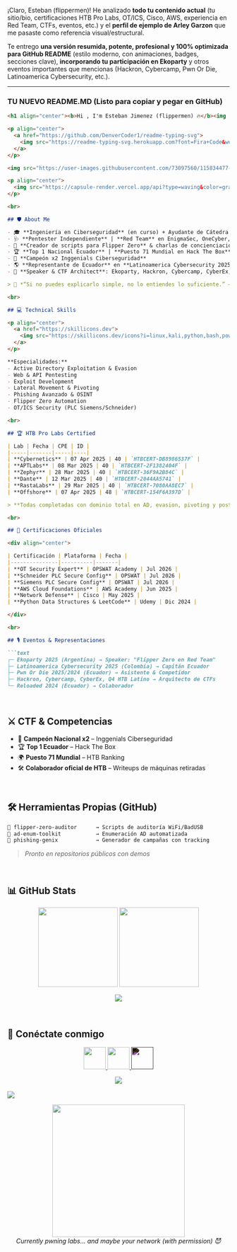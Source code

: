 ¡Claro, Esteban (flippermen)! He analizado **todo tu contenido actual** (tu sitio/bio, certificaciones HTB Pro Labs, OT/ICS, Cisco, AWS, experiencia en Red Team, CTFs, eventos, etc.) y el **perfil de ejemplo de Arley Garzon** que me pasaste como referencia visual/estructural.

Te entrego **una versión resumida, potente, profesional y 100% optimizada para GitHub README** (estilo moderno, con animaciones, badges, secciones clave), **incorporando tu participación en Ekoparty** y otros eventos importantes que mencionas (Hackron, Cybercamp, Pwn Or Die, Latinoamerica Cybersecurity, etc.).

---

### TU NUEVO README.MD (Listo para copiar y pegar en GitHub)

```markdown
<h1 align="center"><b>Hi , I'm Esteban Jimenez (flippermen) 🔥</b><img src="https://media.giphy.com/media/hvRJCLFzcasrR4ia7z/giphy.gif" width="35"></h1>

<p align="center">
  <a href="https://github.com/DenverCoder1/readme-typing-svg">
    <img src="https://readme-typing-svg.herokuapp.com?font=Fira+Code&weight=600&size=26&duration=4000&pause=1000&color=00FF9D&center=true&vCenter=true&width=700&lines=Red+Team+Operator;Penetration+Tester;Flipper+Zero+Script+Creator;HTB+Top+1+Ecuador+%E2%84%96%2071+World;Ethical+Hacker+%7C+OT%2FICS+Expert;CTF+Champion+%F0%9F%8F%86;Always+hunting+for+the+next+exploit..%3C3">
  </a>
</p>

<img src="https://user-images.githubusercontent.com/73097560/115834477-dbab4500-a447-11eb-908a-139a6edaec5c.gif">

<p align="center">
  <img src="https://capsule-render.vercel.app/api?type=waving&color=gradient&height=100&section=header&text=flippermen&fontSize=40&fontAlignY=55&animation=fadeIn&fontColor=fff" />
</p>

<br>

## 🛡️ About Me

- 🎓 **Ingeniería en Ciberseguridad** (en curso) + Ayudante de Cátedra en **Universidad de las Américas**
- 🩺 **Pentester Independiente** | **Red Team** en EnigmaSec, OneCyber, ElevenPaths
- 🐬 **Creador de scripts para Flipper Zero** & charlas de concienciación
- 🏆 **Top 1 Nacional Ecuador** | **Puesto 71 Mundial en Hack The Box**
- 🏅 **Campeón x2 Inggenials Ciberseguridad**
- 🌎 **Representante de Ecuador** en **Latinoamerica Cybersecurity 2025 (Colombia)** – Capitán del equipo
- 🎤 **Speaker & CTF Architect**: Ekoparty, Hackron, Cybercamp, CyberEx, Q4 HackTheBox Latino, Pwn Or Die

> 💬 *“Si no puedes explicarlo simple, no lo entiendes lo suficiente.” – Yo, después de 40h en un Pro Lab*

<br>

## 💻 Technical Skills

<p align="center">
  <a href="https://skillicons.dev">
    <img src="https://skillicons.dev/icons?i=linux,kali,python,bash,powershell,c,java,flask,docker,aws,postgres,burpsuite,metasploit,ghidra,wireshark,flipperzero,obsidian,vscode,git,postman&perline=12" />
  </a>
</p>

**Especialidades:**
- Active Directory Exploitation & Evasion
- Web & API Pentesting
- Exploit Development
- Lateral Movement & Pivoting
- Phishing Avanzado & OSINT
- Flipper Zero Automation
- OT/ICS Security (PLC Siemens/Schneider)

<br>

## 🏆 HTB Pro Labs Certified

| Lab | Fecha | CPE | ID |
|-----|-------|-----|----|
| **Cybernetics** | 07 Apr 2025 | 40 | `HTBCERT-DB8986537F` |
| **APTLabs** | 08 Mar 2025 | 40 | `HTBCERT-2F1382404F` |
| **Zephyr** | 28 Mar 2025 | 40 | `HTBCERT-36F9A2B84C` |
| **Dante** | 12 Mar 2025 | 40 | `HTBCERT-2044AA5741` |
| **RastaLabs** | 29 Mar 2025 | 40 | `HTBCERT-7080AA8EC7` |
| **Offshore** | 07 Apr 2025 | 48 | `HTBCERT-154F6A397D` |

> **Todas completadas con dominio total en AD, evasion, pivoting y post-explotación.**

<br>

## 🔐 Certificaciones Oficiales

<div align="center">

| Certificación | Plataforma | Fecha |
|---------------|----------|-------|
| **OT Security Expert** | OPSWAT Academy | Jul 2026 |
| **Schneider PLC Secure Config** | OPSWAT | Jul 2026 |
| **Siemens PLC Secure Config** | OPSWAT | Jul 2026 |
| **AWS Cloud Foundations** | AWS Academy | Jun 2025 |
| **Network Defense** | Cisco | May 2025 |
| **Python Data Structures & LeetCode** | Udemy | Dic 2024 |

</div>

<br>

## 🎙️ Eventos & Representaciones

```text
┌─ Ekoparty 2025 (Argentina) → Speaker: "Flipper Zero en Red Team"
├─ Latinoamerica Cybersecurity 2025 (Colombia) → Capitán Ecuador
├─ Pwn Or Die 2025/2024 (Ecuador) → Asistente & Competidor
├─ Hackron, Cybercamp, CyberEx, Q4 HTB Latino → Arquitecto de CTFs
└─ Reloaded 2024 (Ecuador) → Colaborador
```

<br>

## ⚔️ CTF & Competencias

- 🥇 **Campeón Nacional x2** – Inggenials Ciberseguridad
- 🏆 **Top 1 Ecuador** – Hack The Box
- 🌍 **Puesto 71 Mundial** – HTB Ranking
- 🛠️ **Colaborador oficial de HTB** – Writeups de máquinas retiradas

<br>

## 🛠️ Herramientas Propias (GitHub)

```bash
🔧 flipper-zero-auditor      → Scripts de auditoría WiFi/BadUSB
🔧 ad-enum-toolkit           → Enumeración AD automatizada
🔧 phishing-genix            → Generador de campañas con tracking
```

> *Pronto en repositorios públicos con demos*

<br>

## 📊 GitHub Stats

<p align="center">
  <img height="180em" src="https://github-readme-stats.vercel.app/api?username=flippermen&show_icons=true&theme=react&include_all_commits=true&count_private=true&hide_border=true&bg_color=0D1117"/>
  <img height="180em" src="https://github-readme-stats.vercel.app/api/top-langs/?username=flippermen&layout=compact&theme=react&hide_border=true&bg_color=0D1117"/>
</p>

<p align="center">
  <img src="https://github-readme-streak-stats.herokuapp.com/?user=flippermen&theme=react&hide_border=true&background=0D1117" />
</p>

<br>

## 🤝 Conéctate conmigo

<p align="center">
  <a href="https://linkedin.com/in/flippermen" target="blank">
    <img src="https://user-images.githubusercontent.com/88904952/234979284-68c11d7f-1acc-4f0c-ac78-044e1037d7b0.png" height="50" />
  </a>
  <a href="mailto:esteban@flippermen.dev">
    <img src="https://skillicons.dev/icons?i=gmail" height="50" />
  </a>
  <a href="https://x.com/flippermen">
    <img src="https://cdn.jsdelivr.net/npm/simple-icons@v9/icons/x.svg" height="50" style="filter: invert(1)" />
  </a>
</p>

<div align="center">
  <img src="https://visitcount.itsvg.in/api?id=flippermen&icon=6&color=0" />
</div>

<br>

<img src="https://user-images.githubusercontent.com/73097560/115834477-dbab4500-a447-11eb-908a-139a6edaec5c.gif">

<p align="center">
  <img src="https://media.giphy.com/media/LmNwrLVCm1i2e5n2aC/giphy.gif" width="300" />
  <br>
  <i>Currently pwning labs... and maybe your network (with permission) 😈</i>
</p>

